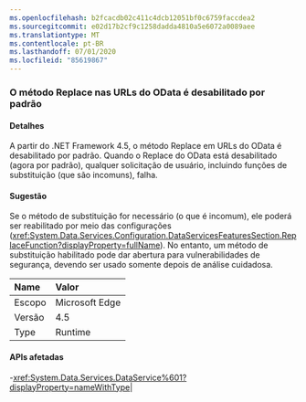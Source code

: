 ```yaml
---
ms.openlocfilehash: b2fcacdb02c411c4dcb12051bf0c6759faccdea2
ms.sourcegitcommit: e02d17b2cf9c1258dadda4810a5e6072a0089aee
ms.translationtype: MT
ms.contentlocale: pt-BR
ms.lasthandoff: 07/01/2020
ms.locfileid: "85619867"
---
```

### <a name="the-replace-method-in-odata-urls-is-disabled-by-default"></a>O método Replace nas URLs do OData é desabilitado por padrão

#### <a name="details"></a>Detalhes

A partir do .NET Framework 4.5, o método Replace em URLs do OData é desabilitado por padrão. Quando o Replace do OData está desabilitado (agora por padrão), qualquer solicitação de usuário, incluindo funções de substituição (que são incomuns), falha.

#### <a name="suggestion"></a>Sugestão

Se o método de substituição for necessário (o que é incomum), ele poderá ser reabilitado por meio das configurações (<xref:System.Data.Services.Configuration.DataServicesFeaturesSection.ReplaceFunction?displayProperty=fullName>). No entanto, um método de substituição habilitado pode dar abertura para vulnerabilidades de segurança, devendo ser usado somente depois de análise cuidadosa.

| Name    | Valor       |
|:--------|:------------|
| Escopo   |Microsoft Edge|
|Versão|4.5|
|Type|Runtime

#### <a name="affected-apis"></a>APIs afetadas

-<xref:System.Data.Services.DataService%601?displayProperty=nameWithType></li></ul>|
